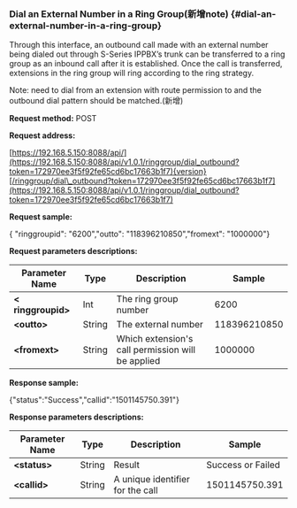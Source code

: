 ### Dial an External Number in a Ring Group\(新增note\) {#dial-an-external-number-in-a-ring-group}

Through this interface, an outbound call made with an external number being dialed out through S-Series IPPBX’s trunk can be transferred to a ring group as an inbound call after it is established. Once the call is transferred, extensions in the ring group will ring according to the ring strategy.

Note: need to dial from an extension with route permission to and the outbound dial pattern should be matched.\(新增\)

**Request method:** POST

**Request address:**

[https://192.168.5.150:8088/api/](https://192.168.5.150:8088/api/v1.0.1/ringgroup/dial_outbound?token=172970ee3f5f92fe65cd6bc17663b1f7){version}[/ringgroup/dial\_outbound?token=172970ee3f5f92fe65cd6bc17663b1f7](https://192.168.5.150:8088/api/v1.0.1/ringgroup/dial_outbound?token=172970ee3f5f92fe65cd6bc17663b1f7)

**Request sample:**

{ "ringgroupid": "6200","outto": "118396210850","fromext": "1000000"}

**Request parameters descriptions:**

| **Parameter Name** | **Type** | **Description** | **Sample** |
| --- | --- | --- | --- |
| **&lt; ringgroupid&gt;** | Int | The ring group number | 6200 |
| **&lt;outto&gt;** | String | The external number | 118396210850 |
| **&lt;fromext&gt;** | String | Which extension's call permission will be applied | 1000000 |

**Response sample:**

{"status":"Success","callid":"1501145750.391"}

**Response parameters descriptions:**

| **Parameter Name** | **Type** | **Description** | **Sample** |
| --- | --- | --- | --- |
| **&lt;status&gt;** | String | Result | Success or Failed |
| **&lt;callid&gt;** | String | A unique identifier for the call | 1501145750.391 |



